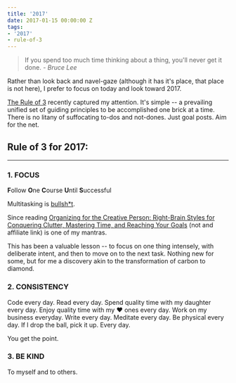 ```yaml
---
title: '2017'
date: 2017-01-15 00:00:00 Z
tags:
- '2017'
- rule-of-3
---
```


> If you spend too much time thinking about a thing, you'll never get it done. *- Bruce Lee*


Rather than look back and navel-gaze (although it has it's place, that place is not here), I prefer to focus on today and look toward 2017.

[The Rule of 3](http://www.artofmanliness.com/2017/01/09/work-deliberately-instead-reactively-rule-3/) recently captured my attention. It's simple -- a prevailing unified set of guiding principles to be accomplished one brick at a time. There is no litany of suffocating to-dos and not-dones. Just goal posts. Aim for the net.

## Rule of 3 for 2017:
___

### 1. FOCUS

**F**ollow **O**ne **C**ourse **U**ntil **S**uccessful

Multitasking is [bullsh*t](http://apa.org/research/action/multitask.aspx).

Since reading [Organizing for the Creative Person: Right-Brain Styles for Conquering Clutter, Mastering Time, and Reaching Your Goals](https://www.amazon.com/Organizing-Creative-Person-Right-Brain-Conquering/dp/0517881640/ref=la_B000AR9DUG_1_1?s=books&ie=UTF8&qid=1484261866&sr=1-1) (not and affiliate link) is one of my mantras.

This has been a valuable lesson -- to focus on one thing intensely, with deliberate intent, and then to move on to the next task. Nothing new for some, but for me a discovery akin to the transformation of carbon to diamond.

### 2. CONSISTENCY

Code every day. Read every day. Spend quality time with my daughter every day. Enjoy quality time with my ♥️ ones every day. Work on my business everyday. Write every day. Meditate every day. Be physical every day. If I drop the ball, pick it up. Every day.

You get the point.

### 3. BE KIND

To myself and to others.